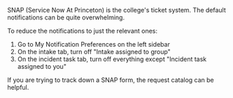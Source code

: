 SNAP (Service Now At Princeton) is the college's ticket system.  The default notifications can be quite overwhelming.

To reduce the notifications to just the relevant ones:

1. Go to My Notification Preferences on the left sidebar
1. On the intake tab, turn off "Intake assigned to group"
1. On the incident task tab, turn off everything except "Incident task assigned to you"

If you are trying to track down a SNAP form, the request catalog can be helpful.
